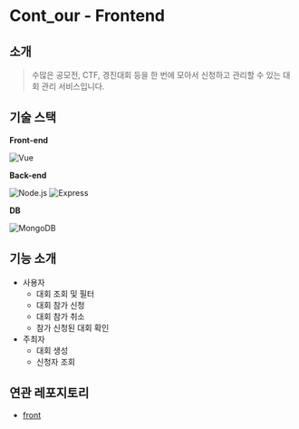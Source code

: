 # Cont_our - Frontend

## 소개

> 수많은 공모전, CTF, 경진대회 등을 한 번에 모아서 신청하고 관리할 수 있는 대회 관리 서비스입니다.

## 기술 스택

**Front-end**

![Vue](https://img.shields.io/badge/vue-282C34.svg?&style=for-the-badge&logo=vue.js)

**Back-end**

![Node.js](https://img.shields.io/badge/Node.js-282C34.svg?&style=for-the-badge&logo=node.js)
![Express](https://img.shields.io/badge/express-282C34.svg?style=for-the-badge&logo=express)

**DB**

![MongoDB](https://img.shields.io/badge/MongoDB-282C34.svg?style=for-the-badge&logo=mongodb)

## 기능 소개

- 사용자
    - 대회 조회 및 필터
    - 대회 참가 신청
    - 대회 참가 취소
    - 참가 신청된 대회 확인
- 주최자
    - 대회 생성
    - 신청자 조회


## 연관 레포지토리
- [front](https://github.com/Andy-0414/dicon_front)
